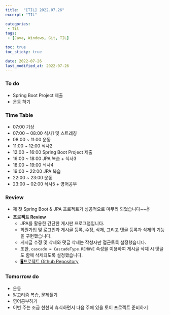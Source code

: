 ```yaml
---
title:  "[TIL] 2022.07.26"
excerpt: "TIL"

categories:
 - Til
tags:
 - [Java, Windows, Git, TIL]

toc: true
toc_sticky: true

date: 2022-07-26
last_modified_at: 2022-07-26
---
```



### To do
- Spring Boot Project 제출
- 운동 하기


### Time Table
- 07:00 기상
- 07:00 ~ 08:00 식사1 및 스트레칭
- 08:00 ~ 11:00 운동
- 11:00 ~ 12:00 식사2 
- 12:00 ~ 16:00 Spring Boot Project 제출
- 16:00 ~ 18:00 JPA 복습 + 식사3
- 18:00 ~ 19:00 식사4
- 19:00 ~ 22:00 JPA 복습
- 22:00 ~ 23:00 운동
- 23:00 ~ 02:00 식사5 + 영어공부


### Review
- 제 첫 Spring Boot & JPA 프로젝트가 성공적으로 마무리 되었습니다~~✌️
- **프로젝트 Review**
  - JPA를 활용한 간단한 게시판 프로그램입니다.
  - 회원가입 및 로그인과 게시글 등록, 수정, 삭제, 그리고 댓글 등록과 삭제의 기능을 구현했습니다.
  - 게시글 수정 및 삭제와 댓글 삭제는 작성자만 접근토록 설정했습니다.
  - 또한, `cascade = CascadeType.REMOVE` 속성을 이용하여 게시글 삭제 시 댓글도 함께 삭제되도록 설정했습니다.
  - [🖥️프로젝트 Github Repository](https://github.com/leewg97/JPABoard)

### Tomorrow do
- 운동
- 알고리즘 복습, 문제풀기
- 영어공부하기
- 이번 주는 조금 천천히 휴식하면서 다음 주에 있을 토이 프로젝트 준비하기
